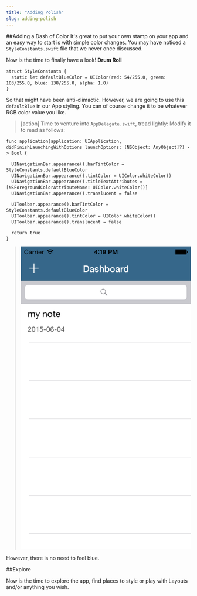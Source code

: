 ```yaml
---
title: "Adding Polish"
slug: adding-polish
---     
```


##Adding a Dash of Color
It's great to put your own stamp on your app and an easy way to start is with simple color changes. 
You may have noticed a `StyleConstants.swift` file that we never once discussed.  

Now is the time to finally have a look! **Drum Roll**

    struct StyleConstants {
      static let defaultBlueColor = UIColor(red: 54/255.0, green: 103/255.0, blue: 138/255.0, alpha: 1.0)
    }

So that might have been anti-climactic. However, we are going to use this `defaultBlue` in our App styling. You can of course change it to
be whatever RGB color value you like.

> [action]
> Time to venture into `AppDelegate.swift`, tread lightly:
> Modify it to read as follows:
>
    func application(application: UIApplication, didFinishLaunchingWithOptions launchOptions: [NSObject: AnyObject]?) -> Bool {
>    
      UINavigationBar.appearance().barTintColor = StyleConstants.defaultBlueColor
      UINavigationBar.appearance().tintColor = UIColor.whiteColor()
      UINavigationBar.appearance().titleTextAttributes = [NSForegroundColorAttributeName: UIColor.whiteColor()]
      UINavigationBar.appearance().translucent = false
>      
      UIToolbar.appearance().barTintColor = StyleConstants.defaultBlueColor
      UIToolbar.appearance().tintColor = UIColor.whiteColor()
      UIToolbar.appearance().translucent = false
>      
      return true
    }
>    
> ![image](simulator_styling.png) 
>
 
However, there is no need to feel blue.  
 
##Explore
 
Now is the time to explore the app, find places to style or play with Layouts and/or anything you wish.

